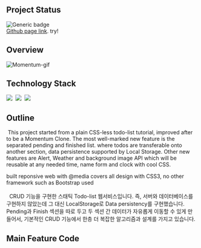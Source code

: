 ## Project Status
![Generic badge](https://img.shields.io/badge/build-passing-green.svg)
<br/> [Github page link](https://beegramin9.github.io/HCJ-Nomad-MomentumClone/). try!

## Overview
![Momentum-gif](https://user-images.githubusercontent.com/58083434/126057509-6426d913-ca34-4ba5-9e86-811d2b76c9f3.gif)


## Technology Stack
<img src="https://img.shields.io/badge/HTML5-E34F26?style=flat-square&logo=HTML5&logoColor=white"/></a>&nbsp;
<img src="https://img.shields.io/badge/CSS3-1572B6?style=flat-square&logo=CSS3&logoColor=white"/></a>&nbsp;
<img src="https://img.shields.io/badge/Javascript-F7DF1E?style=flat-square&logo=JavaScript&logoColor=white"/></a>

## Outline
&nbsp;This project started from a plain CSS-less todo-list tutorial, improved after to be a Momentum Clone. The most well-marked new feature is the separated pending and finished list. where todos are transferable onto another section, data persistence supported by Local Storage. Other new features are Alert, Weather and background image API which will be reusable at any needed time, name form and clock with cool CSS.

built reponsive web with @media
covers all design with CSS3, no other framework such as Bootstrap used
<br/><br/>
&nbsp; 
CRUD 기능을 구현한 스태틱 Todo-list 웹서비스입니다. 즉, 서버와 데이터베이스를 구현하지 않았는데 그 대신 LocalStorage로 Data persistency를 구현했습니다. Pending과 Finish 섹션을 따로 두고 두 섹션 간 데이터가 자유롭게 이동할 수 있게 만들어서, 기본적인 CRUD 기능에서 한층 더 복잡한 알고리즘과 설계를 가지고 있습니다.


## Main Feature Code


